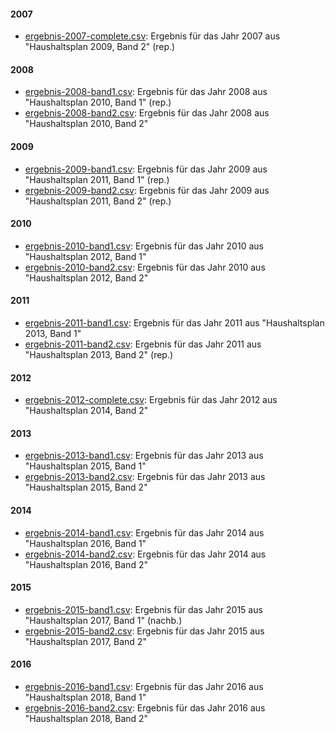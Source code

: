 #### 2007

* [ergebnis-2007-complete.csv](ergebnis-2007-complete.csv): Ergebnis für das Jahr 2007 aus "Haushaltsplan 2009, Band 2" (rep.)

#### 2008

* [ergebnis-2008-band1.csv](ergebnis-2008-band1.csv): Ergebnis für das Jahr 2008 aus "Haushaltsplan 2010, Band 1" (rep.)
* [ergebnis-2008-band2.csv](ergebnis-2008-band2.csv): Ergebnis für das Jahr 2008 aus "Haushaltsplan 2010, Band 2"

#### 2009

* [ergebnis-2009-band1.csv](ergebnis-2009-band1.csv): Ergebnis für das Jahr 2009 aus "Haushaltsplan 2011, Band 1" (rep.)
* [ergebnis-2009-band2.csv](ergebnis-2009-band2.csv): Ergebnis für das Jahr 2009 aus "Haushaltsplan 2011, Band 2" (rep.)

#### 2010

* [ergebnis-2010-band1.csv](ergebnis-2010-band1.csv): Ergebnis für das Jahr 2010 aus "Haushaltsplan 2012, Band 1"
* [ergebnis-2010-band2.csv](ergebnis-2010-band2.csv): Ergebnis für das Jahr 2010 aus "Haushaltsplan 2012, Band 2"

#### 2011

* [ergebnis-2011-band1.csv](ergebnis-2011-band1.csv): Ergebnis für das Jahr 2011 aus "Haushaltsplan 2013, Band 1"
* [ergebnis-2011-band2.csv](ergebnis-2011-band2.csv): Ergebnis für das Jahr 2011 aus "Haushaltsplan 2013, Band 2" (rep.)

#### 2012

* [ergebnis-2012-complete.csv](ergebnis-2012-complete.csv): Ergebnis für das Jahr 2012 aus "Haushaltsplan 2014, Band 2"

#### 2013

* [ergebnis-2013-band1.csv](ergebnis-2013-band1.csv): Ergebnis für das Jahr 2013 aus "Haushaltsplan 2015, Band 1"
* [ergebnis-2013-band2.csv](ergebnis-2013-band2.csv): Ergebnis für das Jahr 2013 aus "Haushaltsplan 2015, Band 2"

#### 2014

* [ergebnis-2014-band1.csv](ergebnis-2014-band1.csv): Ergebnis für das Jahr 2014 aus "Haushaltsplan 2016, Band 1"
* [ergebnis-2014-band2.csv](ergebnis-2014-band2.csv): Ergebnis für das Jahr 2014 aus "Haushaltsplan 2016, Band 2"

#### 2015

* [ergebnis-2015-band1.csv](ergebnis-2015-band1.csv): Ergebnis für das Jahr 2015 aus "Haushaltsplan 2017, Band 1" (nachb.)
* [ergebnis-2015-band2.csv](ergebnis-2015-band2.csv): Ergebnis für das Jahr 2015 aus "Haushaltsplan 2017, Band 2"

#### 2016

* [ergebnis-2016-band1.csv](ergebnis-2016-band1.csv): Ergebnis für das Jahr 2016 aus "Haushaltsplan 2018, Band 1"
* [ergebnis-2016-band2.csv](ergebnis-2016-band2.csv): Ergebnis für das Jahr 2016 aus "Haushaltsplan 2018, Band 2"
